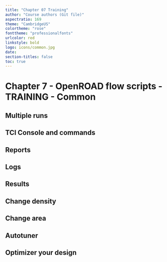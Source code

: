 ```yaml
---
title: "Chapter 07 Training"
author: "Course authors (Git file)"
aspectratio: 169
theme: "CambridgeUS"
colortheme: "rose"
fonttheme: "professionalfonts"
urlcolor: red
linkstyle: bold
logo: icons/common.jpg
date:
section-titles: false
toc: true
---
```


# Chapter 7 - OpenROAD flow scripts - TRAINING - Common

## Multiple runs

## TCl Console and commands

## Reports

## Logs

## Results

## Change density

## Change area

## Autotuner

## Optimizer your design


